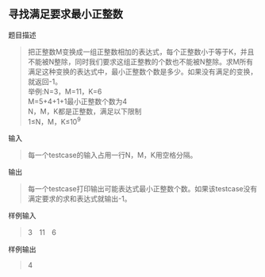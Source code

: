 ## 寻找满足要求最小正整数
题目描述

>把正整数M变换成一组正整数相加的表达式，每个正整数小于等于K，并且不能被N整除，同时我们要求这组正整教的个数也不能被N整除。求M所有满足这种变换的表达式中，最小正整数个数是多少。如果没有满足的变换，就返回-1。  
>举例:N=3，M=11，K=6  
>M=5+4+1+1最小正整数个数为4  
>N，M，K都是正整数，满足以下限制  
>1≤N，M，K≤10<sup>9</sup>  

输入
>每一个testcase的输入占用一行N，M，K用空格分隔。  

输出
>每一个testcase打印输出可能表达式最小正整数个数。如果该testcase没有满定要求的求和表达式就输出-1。

样例输入
> 3　11　6　

样例输出

> 4


